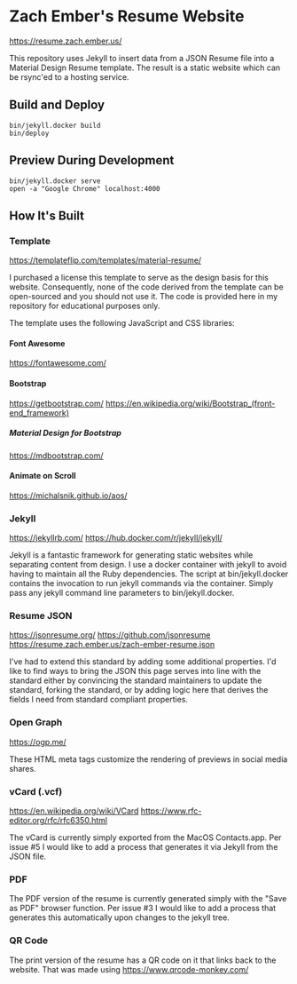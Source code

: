 # Zach Ember's Resume Website

https://resume.zach.ember.us/

This repository uses Jekyll to insert data from a JSON Resume file
into a Material Design Resume template. The result is a static website
which can be rsync'ed to a hosting service.

## Build and Deploy
```
bin/jekyll.docker build
bin/deploy
```

## Preview During Development
```
bin/jekyll.docker serve
open -a "Google Chrome" localhost:4000
```

## How It's Built

### Template

https://templateflip.com/templates/material-resume/

I purchased a license this template to serve as the design basis for
this website. Consequently, none of the code derived from the template
can be open-sourced and you should not use it. The code is provided
here in my repository for educational purposes only.

The template uses the following JavaScript and CSS libraries: 

#### Font Awesome

https://fontawesome.com/

#### Bootstrap

https://getbootstrap.com/
https://en.wikipedia.org/wiki/Bootstrap_(front-end_framework)

##### Material Design for Bootstrap

https://mdbootstrap.com/

#### Animate on Scroll

https://michalsnik.github.io/aos/

### Jekyll

https://jekyllrb.com/
https://hub.docker.com/r/jekyll/jekyll/

Jekyll is a fantastic framework for generating static websites while
separating content from design. I use a docker container with jekyll
to avoid having to maintain all the Ruby dependencies. The script at
bin/jekyll.docker contains the invocation to run jekyll commands via
the container. Simply pass any jekyll command line parameters to
bin/jekyll.docker.

### Resume JSON

https://jsonresume.org/
https://github.com/jsonresume
https://resume.zach.ember.us/zach-ember-resume.json

I've had to extend this standard by adding some additional
properties. I'd like to find ways to bring the JSON this page serves
into line with the standard either by convincing the standard
maintainers to update the standard, forking the standard, or by adding
logic here that derives the fields I need from standard compliant
properties.

### Open Graph

https://ogp.me/

These HTML meta tags customize the rendering of previews in social media shares. 

### vCard (.vcf)

https://en.wikipedia.org/wiki/VCard
https://www.rfc-editor.org/rfc/rfc6350.html

The vCard is currently simply exported from the MacOS
Contacts.app. Per issue #5 I would like to add a process that
generates it via Jekyll from the JSON file.

### PDF

The PDF version of the resume is currently generated simply with the
"Save as PDF" browser function. Per issue #3 I would like to add a
process that generates this automatically upon changes to the jekyll
tree.

### QR Code

The print version of the resume has a QR code on it that links back to
the website. That was made using https://www.qrcode-monkey.com/
